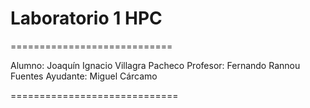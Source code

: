 # Laboratorio 1 HPC
============================

Alumno: Joaquín Ignacio Villagra Pacheco
Profesor: Fernando Rannou Fuentes 
Ayudante: Miguel Cárcamo

=============================

## 